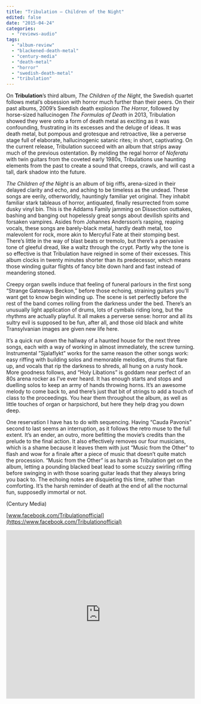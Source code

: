 ```yaml
---
title: "Tribulation – Children of the Night"
edited: false
date: "2015-04-24"
categories:
  - "reviews-audio"
tags:
  - "album-review"
  - "blackened-death-metal"
  - "century-media"
  - "death-metal"
  - "horror"
  - "swedish-death-metal"
  - "tribulation"
---
```


On **Tribulation**’s third album, _The Children of the Night_, the Swedish quartet follows metal’s obsession with horror much further than their peers. On their past albums, 2009’s Swedish death explosion _The Horror_, followed by horse-sized hallucinogen _The Formulas of Death_ in 2013, Tribulation showed they were onto a form of death metal as exciting as it was confounding, frustrating in its excesses and the deluge of ideas. It was death metal, but pompous and grotesque and retroactive, like a perverse stage full of elaborate, hallucinogenic satanic rites; in short, captivating. On the current release, Tribulation succeed with an album that strips away much of the previous ostentation. By melding the regal horror of _Noferatu_ with twin guitars from the coveted early 1980s, Tribulations use haunting elements from the past to create a sound that creeps, crawls, and will cast a tall, dark shadow into the future.

_The Children of the Night_ is an album of big riffs, arena-sized in their delayed clarity and echo, and aching to be timeless as the undead. These songs are eerily, otherworldly, hauntingly familiar yet original. They inhabit familiar stark tableaus of horror, antiquated, finally resurrected from some dusky vinyl bin. This is the Addams Family jamming on Dissection outtakes, bashing and banging out hopelessly great songs about devilish spirits and forsaken vampires. Asides from Johannes Andersson’s rasping, reaping vocals, these songs are barely-black metal, hardly death metal, too malevolent for rock, more akin to Mercyful Fate at their stomping best. There’s little in the way of blast beats or tremolo, but there’s a pervasive tone of gleeful dread, like a waltz through the crypt. Partly why the tone is so effective is that Tribulation have reigned in some of their excesses. This album clocks in twenty minutes shorter than its predecessor, which means those winding guitar flights of fancy bite down hard and fast instead of meandering stoned.

Creepy organ swells induce that feeling of funeral parlours in the first song “Strange Gateways Beckon,” before those echoing, straining guitars you’ll want get to know begin winding up. The scene is set perfectly before the rest of the band comes rolling from the darkness under the bed. There’s an unusually light application of drums, lots of cymbals riding long, but the rhythms are actually playful. It all makes a perverse sense: horror and all its sultry evil is supposed to be fun, after all, and those old black and white Transylvanian images are given new life here.

It’s a quick run down the hallway of a haunted house for the next three songs, each with a way of working in almost immediately, the screw turning. Instrumental ”Sjalaflykt” works for the same reason the other songs work: easy riffing with building solos and memorable melodies, drums that flare up, and vocals that rip the darkness to shreds, all hung on a rusty hook. More goodness follows, and “Holy Libations” is goddam near perfect of an 80s arena rocker as I’ve ever heard. It has enough starts and stops and duelling solos to keep an army of hands throwing horns. It’s an awesome melody to come back to, and there’s just that bit of strings to add a touch of class to the proceedings. You hear them throughout the album, as well as little touches of organ or harpsichord, but here they help drag you down deep.

One reservation I have has to do with sequencing. Having “Cauda Pavonis” second to last seems an interruption, as it follows the retro muse to the full extent. It’s an ender, an outro, more befitting the movie’s credits than the prelude to the final action. It also effectively removes our four musicians, which is a shame because it leaves them with just “Music from the Other” to flash and wow for a finale after a piece of music that doesn’t quite match the procession. “Music from the Other” is as harsh as Tribulation get on the album, letting a pounding blacked beat lead to some scuzzy swirling riffing before swinging in with those soaring guitar leads that they always bring you back to. The echoing notes are disquieting this time, rather than comforting. It’s the harsh reminder of death at the end of all the nocturnal fun, supposedly immortal or not.

(Century Media)

[www.facebook.com/Tribulationofficial](https://www.facebook.com/Tribulationofficial)

<iframe src="https://w.soundcloud.com/player/?url=https%3A//api.soundcloud.com/tracks/190924869&amp;auto_play=false&amp;hide_related=false&amp;show_comments=true&amp;show_user=true&amp;show_reposts=false&amp;visual=true" width="100%" height="450" frameborder="no" scrolling="no"></iframe>
